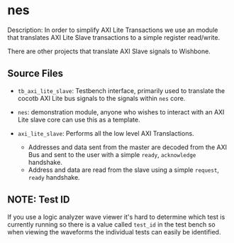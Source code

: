 # nes

Description: In order to simplify AXI Lite Transactions we use an module that
translates AXI Lite Slave transactions to a simple register read/write.

There are other projects that translate AXI Slave signals to Wishbone.


## Source Files

* ``tb_axi_lite_slave``: Testbench interface, primarily used to translate
    the cocotb AXI Lite bus signals to the signals within ``nes`` core.

* ``nes``: demonstration module, anyone who wishes to interact
    with an AXI Lite slave core can use this as a template.

* ``axi_lite_slave``: Performs all the low level AXI Translactions.
    * Addresses and data sent from the master are decoded from the AXI Bus and
        sent to the user with a simple ``ready``, ``acknowledge`` handshake.
    * Address and data are read from the slave using a simple
        ``request``, ``ready`` handshake.

## NOTE: Test ID

If you use a logic analyzer wave viewer it's hard to determine which test is
currently running so there is a value called ``test_id`` in the test bench
so when viewing the waveforms the individual tests can easily be identified.
